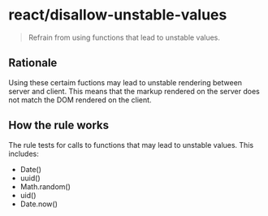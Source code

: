 # react/disallow-unstable-values

> Refrain from using functions that lead to unstable values.

## Rationale

Using these certaim fuctions may lead to unstable rendering between server and client. This means that the markup rendered on the server does not match the DOM rendered on the client.

## How the rule works

The rule tests for calls to functions that may lead to unstable values. This includes:
- Date()
- uuid()
- Math.random()
- uid()
- Date.now()
